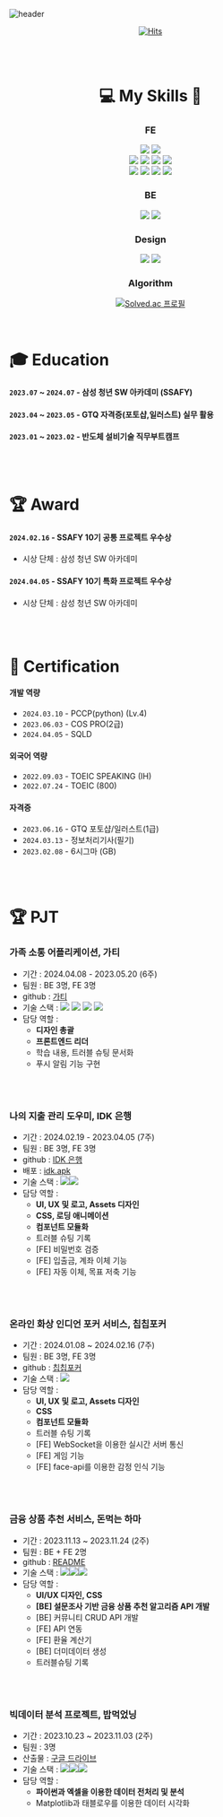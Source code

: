 ![header](https://capsule-render.vercel.app/api?type=waving&color=timeGradient&text=YEBIN👋&animation=twinkling&fontSize=70&fontAlignY=50&fontAlign=50&height=200)


<div align=center>

[![Hits](https://hits.seeyoufarm.com/api/count/incr/badge.svg?url=https%3A%2F%2Fgithub.com%2Fyebin113&count_bg=%23D7D265&title_bg=%23252222&icon=&icon_color=%23E7E7E7&title=hits&edge_flat=false)](https://hits.seeyoufarm.com) <br/>

<br/>
<br/>

# 💻 My Skills 📝 
### FE 
<img src="https://img.shields.io/badge/JavaScript-F7DF1E?style=flat&logo=JavaScript&logoColor=white"/>
<img src="https://img.shields.io/badge/Typescript-3178C6?style=flat&logo=Typescript&logoColor=white"/>

<br/>
<img src="https://img.shields.io/badge/React-61DAFB?style=flat&logo=React&logoColor=white"/>
<img src="https://img.shields.io/badge/React Native-61DAFB?style=flat&logo=React&logoColor=black"/>
<img src="https://img.shields.io/badge/Vuejs-4FC08D?style=flat&logo=Vue.js&logoColor=white"/>
<img src="https://img.shields.io/badge/Expo-000000?style=flat&logo=Expo&logoColor=white"/>
<br/>
<img src="https://img.shields.io/badge/Firebase-FFCA28?style=flat&logo=firebase&logoColor=black"/>
<img src="https://img.shields.io/badge/Tailwind CSS-06B6D4?style=flat&logo&logo=Tailwind CSS&logoColor=white"/>
<img src="https://img.shields.io/badge/bootstrap-7952B3?style=flat&logo&logo=bootstrap&logoColor=white">
<img src="https://img.shields.io/badge/Sass-CC6699?style=flat&logo=Sass&logoColor=white"/>

### BE
<img src="https://img.shields.io/badge/Django-0C9D58?style=flat&logo=Django&logoColor=white"/>
<img src="https://img.shields.io/badge/sqlite-003B57?style=flat&logo=sqlite&logoColor=white"/>

### Design
<img src="https://img.shields.io/badge/Adobe Illustrator-FF9A00?style=flat&logo=Adobe Illustrator&logoColor=white"/>
<img src="https://img.shields.io/badge/figma-F24E1E?style=flat&logo=figma&logoColor=white"/>

### Algorithm
[![Solved.ac
프로필](http://mazassumnida.wtf/api/generate_badge?boj=ybyb99)](https://solved.ac/ybyb99)

</div>



<br/>

# 🎓 Education

#### `2023.07` ~ `2024.07` - **삼성 청년 SW 아카데미 (SSAFY)**
#### `2023.04` ~ `2023.05` - GTQ 자격증(포토샵,일러스트) 실무 활용 
#### `2023.01` ~ `2023.02` - 반도체 설비기술 직무부트캠프

<br/>
<br/>

# 🏆 Award
#### `2024.02.16` - **SSAFY 10기 공통 프로젝트 우수상**
- 시상 단체 : 삼성 청년 SW 아카데미
#### `2024.04.05` - **SSAFY 10기 특화 프로젝트 우수상**
- 시상 단체 : 삼성 청년 SW 아카데미

<br/>
<br/>

# 🏅 Certification

#### **개발 역량**
- `2024.03.10` - PCCP(python) (Lv.4)
- `2023.06.03` - COS PRO(2급)
- `2024.04.05` - SQLD
  
#### **외국어 역량**
- `2022.09.03` - TOEIC SPEAKING (IH)
- `2022.07.24` - TOEIC (800)


#### **자격증**
- `2023.06.16` - GTQ 포토샵/일러스트(1급)
- `2024.03.13` - 정보처리기사(필기) 
- `2023.02.08` - 6시그마 (GB)

<br/>
<br/>

# 🏆 PJT
### 가족 소통 어플리케이션, 가티
- 기간 : 2024.04.08 - 2023.05.20 (6주)
- 팀원 : BE 3명, FE 3명
- github : [가티](https://github.com/yebin113/Gatee)
- 기술 스택 : <img src="https://img.shields.io/badge/React-61DAFB?style=flat&logo=React&logoColor=black"/> <img src="https://img.shields.io/badge/Typescript-3178C6?style=flat&logo=Typescript&logoColor=white"/>
<img src="https://img.shields.io/badge/Sass-CC6699?style=flat&logo=Sass&logoColor=white"/> <img src="https://img.shields.io/badge/Firebase-FFCA28?style=flat&logo=firebase&logoColor=black"/>
- 담당 역할 :
  - **디자인 총괄**
  - **프론트엔드 리더**
  - 학습 내용, 트러블 슈팅 문서화
  - 푸시 알림 기능 구현
  
<br/>
<br/>

### 나의 지출 관리 도우미, IDK 은행
- 기간 : 2024.02.19 - 2023.04.05 (7주)
- 팀원 : BE 3명, FE 3명
- github : [IDK 은행](https://github.com/HTTP501/idk)
- 배포 : [idk.apk](https://drive.google.com/file/d/1Z6WpP71_LZiVNF9-aYQj6VPMxDlaKJQa/view?usp=sharing)
- 기술 스택 : <img src="https://img.shields.io/badge/React Native-61DAFB?style=flat&logo&logo=React&logoColor=black"/><img src="https://img.shields.io/badge/Expo-000000?style=flat&logo=Expo&logoColor=white"/>
- 담당 역할 :
  - **UI, UX 및 로고, Assets 디자인**
  - **CSS, 로딩 애니메이션**
  - **컴포넌트 모듈화**
  - 트러블 슈팅 기록
  - [FE] 비밀번호 검증 
  - [FE] 입출금, 계좌 이체 기능 
  - [FE] 자동 이체, 목표 저축 기능 
  
<br/>
<br/>

### 온라인 화상 인디언 포커 서비스, 칩칩포커
- 기간 : 2024.01.08 ~ 2024.02.16 (7주)
- 팀원 : BE 3명, FE 3명
- github : [칩칩포커](https://github.com/chipchippoker/chipchippoker)
- 기술 스택 : <img src="https://img.shields.io/badge/Vuejs-4FC08D?style=flat&logo=Vue.js&logoColor=white"/>
- 담당 역할 :
  - **UI, UX 및 로고, Assets 디자인**
  - **CSS**
  - **컴포넌트 모듈화**
  - 트러블 슈팅 기록
  - [FE] WebSocket을 이용한 실시간 서버 통신
  - [FE] 게임 기능
  - [FE] face-api를 이용한 감정 인식 기능

<br/>
<br/>

### 금융 상품 추천 서비스, 돈먹는 하마
- 기간 : 2023.11.13 ~ 2023.11.24 (2주)
- 팀원 : BE + FE 2명
- github : [README](https://github.com/yebin113/finprdtrecom)
- 기술 스택 : <img src="https://img.shields.io/badge/Vuejs-4FC08D?style=flat&logo=Vue.js&logoColor=white"/><img src="https://img.shields.io/badge/Django-0C9D58?style=flat&logo=Django&logoColor=white"/><img src="https://img.shields.io/badge/sqlite-003B57?style=flat&logo=sqlite&logoColor=white"/>
- 담당 역할 :
  - **UI/UX 디자인, CSS**
  - **[BE] 설문조사 기반 금융 상품 추천 알고리즘 API 개발**
  - [BE] 커뮤니티 CRUD API 개발
  - [FE] API 연동
  - [FE] 환율 계산기
  - [BE] 더미데이터 생성
  - 트러블슈팅 기록

<br/>
<br/>

### 빅데이터 분석 프로젝트, 밥먹었닝
- 기간 : 2023.10.23 ~ 2023.11.03 (2주)
- 팀원 : 3명
- 산출물 : [구글 드라이브](https://docs.google.com/presentation/d/1NotmtCaq_qCo-7PrHzcuQGNhykIHKxb0/edit?rtpof=true&sd=true)
- 기술 스택 : <img src="https://img.shields.io/badge/Python-3776AB?style=flat&logo=Python&logoColor=white"/><img src="https://img.shields.io/badge/Excel-217346?style=flat&logo=Excel&logoColor=white"/><img src="https://img.shields.io/badge/Tableau-E97627?style=flat&logo=Tableau&logoColor=white"/>
- 담당 역할 :
  - **파이썬과 엑셀을 이용한 데이터 전처리 및 분석**
  - Matplotlib과 태블로우를 이용한 데이터 시각화
  
  

  
